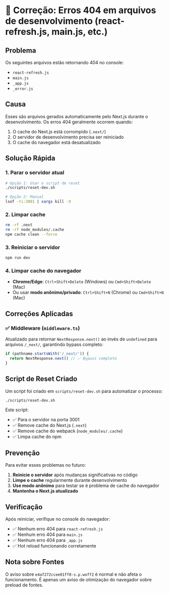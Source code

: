 # 🔧 Correção: Erros 404 em arquivos de desenvolvimento (react-refresh.js, main.js, etc.)

## Problema
Os seguintes arquivos estão retornando 404 no console:
- `react-refresh.js`
- `main.js`
- `_app.js`
- `_error.js`

## Causa
Esses são arquivos gerados automaticamente pelo Next.js durante o desenvolvimento. Os erros 404 geralmente ocorrem quando:
1. O cache do Next.js está corrompido (`.next/`)
2. O servidor de desenvolvimento precisa ser reiniciado
3. O cache do navegador está desatualizado

## Solução Rápida

### 1. Parar o servidor atual
```bash
# Opção 1: Usar o script de reset
./scripts/reset-dev.sh

# Opção 2: Manual
lsof -ti:3001 | xargs kill -9
```

### 2. Limpar cache
```bash
rm -rf .next
rm -rf node_modules/.cache
npm cache clean --force
```

### 3. Reiniciar o servidor
```bash
npm run dev
```

### 4. Limpar cache do navegador
- **Chrome/Edge**: `Ctrl+Shift+Delete` (Windows) ou `Cmd+Shift+Delete` (Mac)
- Ou usar **modo anônimo/privado**: `Ctrl+Shift+N` (Chrome) ou `Cmd+Shift+N` (Mac)

## Correções Aplicadas

### ✅ Middleware (`middleware.ts`)
Atualizado para retornar `NextResponse.next()` ao invés de `undefined` para arquivos `/_next/`, garantindo bypass completo:

```typescript
if (pathname.startsWith('/_next/')) {
  return NextResponse.next() // ✅ Bypass completo
}
```

## Script de Reset Criado

Um script foi criado em `scripts/reset-dev.sh` para automatizar o processo:

```bash
./scripts/reset-dev.sh
```

Este script:
- ✅ Para o servidor na porta 3001
- ✅ Remove cache do Next.js (`.next`)
- ✅ Remove cache do webpack (`node_modules/.cache`)
- ✅ Limpa cache do npm

## Prevenção

Para evitar esses problemas no futuro:
1. **Reinicie o servidor** após mudanças significativas no código
2. **Limpe o cache** regularmente durante desenvolvimento
3. **Use modo anônimo** para testar se é problema de cache do navegador
4. **Mantenha o Next.js atualizado**

## Verificação

Após reiniciar, verifique no console do navegador:
- ✅ Nenhum erro 404 para `react-refresh.js`
- ✅ Nenhum erro 404 para `main.js`
- ✅ Nenhum erro 404 para `_app.js`
- ✅ Hot reload funcionando corretamente

## Nota sobre Fontes

O aviso sobre `e4af272ccee01ff0-s.p.woff2` é normal e não afeta o funcionamento. É apenas um aviso de otimização do navegador sobre preload de fontes.
